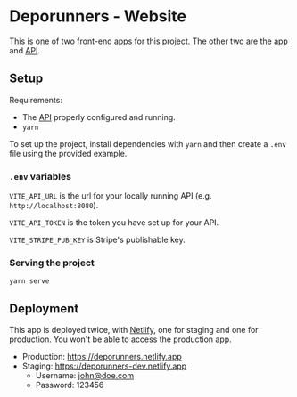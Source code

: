 # Deporunners - Website

This is one of two front-end apps for this project. The other two are the [app][app] and [API][api].

## Setup

Requirements:

- The [API][api] properly configured and running.
- `yarn`

To set up the project, install dependencies with `yarn` and then create a `.env` file using the provided example.

### `.env` variables

`VITE_API_URL` is the url for your locally running API (e.g. `http://localhost:8080`).

`VITE_API_TOKEN` is the token you have set up for your API.

`VITE_STRIPE_PUB_KEY` is Stripe's publishable key.

### Serving the project

```
yarn serve
```

## Deployment

This app is deployed twice, with [Netlify](https://netlify.com), one for staging and one for production. You won't be able to access the production app.

- Production: https://deporunners.netlify.app
- Staging: https://deporunners-dev.netlify.app
  - Username: john@doe.com
  - Password: 123456

[api]: https://github.com/marcmarina/api.deporunners.cat
[app]: https://github.com/marcmarina/Deporunners
